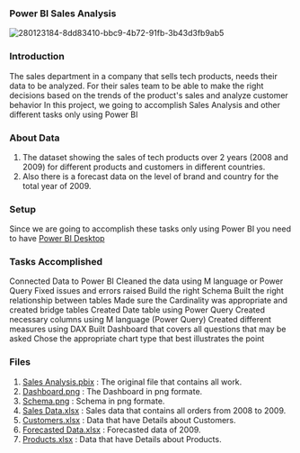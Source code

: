 ### Power BI Sales Analysis
![280123184-8dd83410-bbc9-4b72-91fb-3b43d3fb9ab5](https://github.com/user-attachments/assets/7cc708b0-01f6-4e78-9b15-86b9e5573f46)

### Introduction
The sales department in a company that sells tech products, needs their data to be analyzed. For their sales team to be able to make the right decisions based on the trends of the product's sales and analyze customer behavior In this project, we going to accomplish Sales Analysis and other different tasks only using Power BI

### About Data
1. The dataset showing the sales of tech products over 2 years (2008 and 2009) for different products and customers in different countries.
2. Also there is a forecast data on the level of brand and country for the total year of 2009.

### Setup
Since we are going to accomplish these tasks only using Power BI you need to have [Power BI Desktop](https://www.microsoft.com/en-us/power-platform/products/power-bi/desktop)

### Tasks Accomplished
Connected Data to Power BI
Cleaned the data using M language or Power Query
Fixed issues and errors raised
Build the right Schema
Built the right relationship between tables
Made sure the Cardinality was appropriate and created bridge tables
Created Date table using Power Query
Created necessary columns using M language (Power Query)
Created different measures using DAX
Built Dashboard that covers all questions that may be asked
Chose the appropriate chart type that best illustrates the point

### Files
1. [Sales Analysis.pbix](https://github.com/AhmedMomen-EL/Power-BI-Sales-Analysis/blob/main/Sales%20Analysis.pbix) : The original file that contains all work.
2. [Dashboard.png](https://github.com/AhmedMomen-EL/Power-BI-Sales-Analysis/blob/main/Dashboard.png) : The Dashboard in png formate.
3. [Schema.png](https://github.com/AhmedMomen-EL/Power-BI-Sales-Analysis/blob/main/Schema.png) : Schema in png formate.
4. [Sales Data.xlsx](https://github.com/AhmedMomen-EL/Power-BI-Sales-Analysis/blob/main/Row/Sales%20Data.xlsx) : Sales data that contains all orders from 2008 to 2009.
5. [Customers.xlsx](https://github.com/AhmedMomen-EL/Power-BI-Sales-Analysis/blob/main/Row/Customers.xlsx) : Data that have Details about Customers.
6. [Forecasted Data.xlsx](https://github.com/AhmedMomen-EL/Power-BI-Sales-Analysis/blob/main/Row/Forecasted%20Data.xlsx) : Forecasted data of 2009.
7. [Products.xlsx](https://github.com/AhmedMomen-EL/Power-BI-Sales-Analysis/blob/main/Row/Products.xlsx) : Data that have Details about Products.
